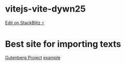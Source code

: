 # vitejs-vite-dywn25

[Edit on StackBlitz ⚡️](https://stackblitz.com/edit/vitejs-vite-dywn25)

# Best site for importing texts

[Gutenberg Project](https://www.gutenberg.org/ebooks/search/?query=Machado+de+Assis&submit_search=Go%21)
<a href="https://www.gutenberg.org/ebooks/search/?query=Machado+de+Assis&submit_search=Go%21" target="_blank">example</a>
